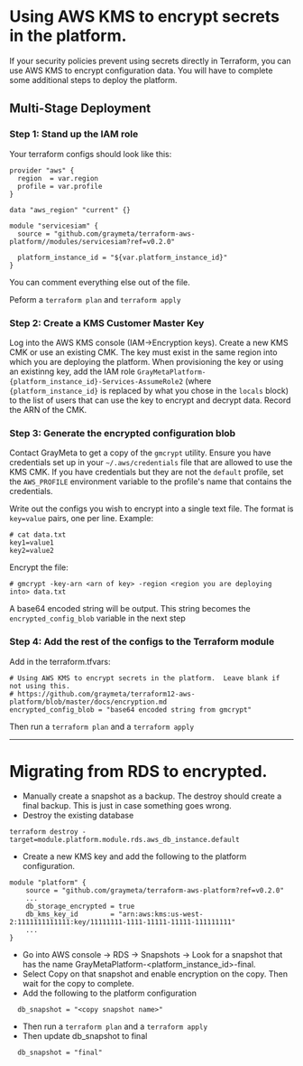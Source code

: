 # Using AWS KMS to encrypt secrets in the platform.

If your security policies prevent using secrets directly in Terraform, you can use AWS KMS to encrypt configuration data. You will have to complete some additional steps to deploy the platform.

## Multi-Stage Deployment

### Step 1: Stand up the IAM role

Your terraform configs should look like this:

```
provider "aws" {
  region  = var.region
  profile = var.profile
}

data "aws_region" "current" {}

module "servicesiam" {
  source = "github.com/graymeta/terraform-aws-platform//modules/servicesiam?ref=v0.2.0"

  platform_instance_id = "${var.platform_instance_id}"
}
```

You can comment everything else out of the file.

Peform a `terraform plan` and `terraform apply`


### Step 2: Create a KMS Customer Master Key

Log into the AWS KMS console (IAM->Encryption keys). Create a new KMS CMK or use an existing CMK. The key must exist in the same region into which you are deploying the platform. When provisioning the key or using an existinng key, add the IAM role `GrayMetaPlatform-{platform_instance_id}-Services-AssumeRole2` (where `{platform_instance_id}` is replaced by what you chose in the `locals` block) to the list of users that can use the key to encrypt and decrypt data. Record the ARN of the CMK.

### Step 3: Generate the encrypted configuration blob

Contact GrayMeta to get a copy of the `gmcrypt` utility. Ensure you have credentials set up in your `~/.aws/credentials` file that are allowed to use the KMS CMK. If you have credentials but they are not the `default` profile, set the `AWS_PROFILE` environment variable to the profile's name that contains the credentials.

Write out the configs you wish to encrypt into a single text file. The format is `key=value` pairs, one per line. Example:

```
# cat data.txt
key1=value1
key2=value2
```

Encrypt the file:

```
# gmcrypt -key-arn <arn of key> -region <region you are deploying into> data.txt
```

A base64 encoded string will be output. This string becomes the `encrypted_config_blob` variable in the next step

### Step 4: Add the rest of the configs to the Terraform module

Add in the terraform.tfvars:

```
# Using AWS KMS to encrypt secrets in the platform.  Leave blank if not using this.
# https://github.com/graymeta/terraform12-aws-platform/blob/master/docs/encryption.md
encrypted_config_blob = "base64 encoded string from gmcrypt"
```

Then run a `terraform plan` and a `terraform apply`


---
# Migrating from RDS to encrypted.

* Manually create a snapshot as a backup.  The destroy should create a final backup.  This is just in case something goes wrong.
* Destroy the existing database
```
terraform destroy -target=module.platform.module.rds.aws_db_instance.default
```
* Create a new KMS key and add the following to the platform configuration.
```
module "platform" {
    source = "github.com/graymeta/terraform-aws-platform?ref=v0.2.0"
    ...
    db_storage_encrypted = true
    db_kms_key_id        = "arn:aws:kms:us-west-2:1111111111111:key/11111111-1111-11111-11111-111111111"
    ...
}
```
* Go into AWS console -> RDS -> Snapshots -> Look for a snapshot that has the name GrayMetaPlatform-<platform_instance_id>-final.  
* Select Copy on that snapshot and enable encryption on the copy.  Then wait for the copy to complete.
* Add the following to the platform configuration
```
  db_snapshot = "<copy snapshot name>"
```
* Then run a `terraform plan` and a `terraform apply`
* Then update db_snapshot to final
```
  db_snapshot = "final"
```
